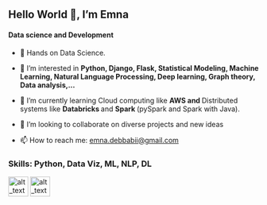 ## Hello World 👋, I’m Emna

#### Data science and Development 

- 👋 Hands on Data Science. 

- 👀 I’m interested in <b> Python, Django, Flask, Statistical Modeling, Machine Learning, Natural Language Processing, Deep learning, Graph theory, Data analysis,...</b>

- 🌱 I’m currently learning Cloud computing like <b> AWS and </b> Distributed systems like <b> Databricks </b> and <b> Spark </b> (pySpark and Spark with Java).

- 💞️ I’m looking to collaborate on diverse projects and new ideas

- 📫 How to reach me: <a href = "mailto: emna.debbabii@gmail.com">emna.debbabii@gmail.com</a>

### Skills: Python, Data Viz, ML, NLP, DL
[<img alt="alt_text" width="40px" src="https://cdn.worldvectorlogo.com/logos/django.svg" />](https://www.djangoproject.com/)
[<img alt="alt_text" width="40px" src="https://www.pngfind.com/pngs/m/62-626422_python-logo-clipart-drawing-flask-hd-png-download.png" />](https://flask.palletsprojects.com/en/2.2.x/)




